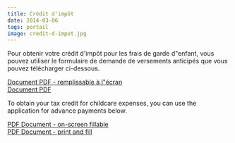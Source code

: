 ```yaml
---
title: Crédit d'impôt
date: 2014-03-06
tags: portail
image: credit-d-impot.jpg
---
```

Pour obtenir votre crédit d'impôt pour les frais de garde d"enfant, vous pouvez utiliser le formulaire de demande de versements anticipés que vous pouvez télécharger ci-dessous.

[Document PDF - remplissable à l"écran](files/blog/demande-versements-anticipes-2014-remplissable.pdf)  
[Document PDF](files/blog/demande-versements-anticipes-2014.pdf)

To obtain your tax credit for childcare expenses, you can use the application for advance payments below.

[PDF Document - on-screen fillable](files/blog/application-for-advance-payments-2014-fillable.pdf)  
[PDF Document - print and fill](files/blog/application-for-advance-payments-2014.pdf)